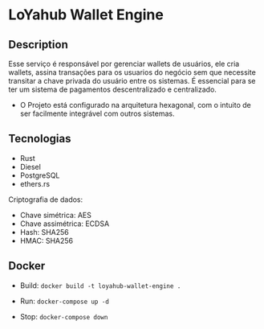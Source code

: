 # LoYahub Wallet Engine

## Description

Esse serviço é responsável por gerenciar wallets de usuários, ele cria wallets, assina transações para os usuarios do negócio sem que necessite transitar a chave privada do usuário entre os sistemas. É essencial para se ter um sistema de pagamentos descentralizado e centralizado.

- O Projeto está configurado na arquitetura hexagonal, com o intuito de ser facilmente integrável com outros sistemas.

## Tecnologias

- Rust
- Diesel
- PostgreSQL
- ethers.rs 

Criptografia de dados:

- Chave simétrica: AES
- Chave assimétrica: ECDSA
- Hash: SHA256
- HMAC: SHA256


## Docker 

- Build: `docker build -t loyahub-wallet-engine .`

- Run: `docker-compose up -d`

- Stop: `docker-compose down`
